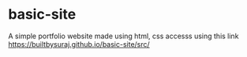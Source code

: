 # basic-site
A simple portfolio website made using html, css
accesss using this link https://builtbysuraj.github.io/basic-site/src/
